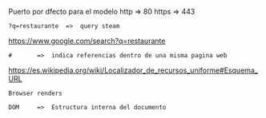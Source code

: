 Puerto por dfecto para el modelo
    http    =>  80
    https   =>  443

    ?q=restaurante  =>  query steam
https://www.google.com/search?q=restaurante

    #       =>  indica referencias dentro de una misma pagina web
https://es.wikipedia.org/wiki/Localizador_de_recursos_uniforme#Esquema_URL

    Browser renders 

    DOM     =>  Estructura interna del documento